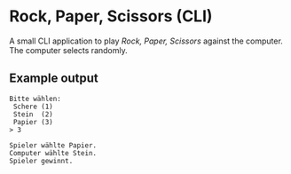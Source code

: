 # Rock, Paper, Scissors (CLI)

A small CLI application to play _Rock, Paper, Scissors_ against the computer.
The computer selects randomly.

## Example output

```plain
Bitte wählen:
 Schere (1)
 Stein  (2)
 Papier (3)
> 3

Spieler wählte Papier.
Computer wählte Stein.
Spieler gewinnt.
```
